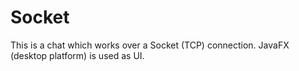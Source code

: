 # Socket
This is a chat which works over a Socket (TCP) connection.
JavaFX (desktop platform) is used as UI. 

